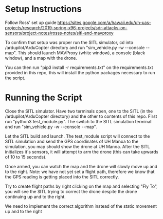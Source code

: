 # Setup Instructions

Follow Ross' set up guide https://sites.google.com/a/hawaii.edu/uh-uas-projects/research/2019-spring-x96-projects/sdr-attacks-on-sensors/project-notes/rosss-notes/sitl-and-mavproxy 

To confirm that setup was proper run the SITL simulator, cd into /ardupilot/ArduCopter directory and run "sim\_vehicle.py -w --console --map". This should launch MAVProxy (white window), a console (black window), and a map with the drone.

You can then run "pip3 install -r requirements.txt" on the requirements.txt provided in this repo, this will install the python packages necessary to run the script.

# Running the Script

Close the SITL simulator. Have two terminals open, one to the SITL (in the /ardupilot/ArduCopter directory) and the other to contents of this repo. First run "python3 test\_module.py". The switch to the SITL simulation terminal and run "sim\_vehicle.py -w --console --map".

Let the SITL build and launch. The test\_module script will connect to the SITL simulation and send the GPS coordinates of UH Manoa to the simulation, you map should show the drone at UH Manoa. After the SITL initializes it's sensors, it will attempt to arm the drone (this can take upwards of 10 to 15 seconds). 

Once armed, you can watch the map and the drone will slowly move up and to the right. Note: we have not yet set a flight path, therefore we know that the GPS reading is getting placed into the SITL correctly.

Try to create flight paths by right clicking on the map and selecting "Fly To", you will see the SITL trying to correct the drone despite the drone continuing up and to the right.

We need to implement the correct algorithm instead of the static movement up and to the right
